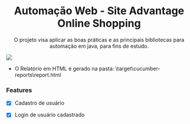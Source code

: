 <h1 align="center">Automação Web - Site Advantage Online Shopping</h1>    

<p align="center">O projeto visa aplicar as boas práticas e as principais bibliotecas para automação em java, para fins de estudo.</p>

<img src=https://img.shields.io/badge/Automa%C3%A7%C3%A3o-Advantage%20Online%20Shopping-7159c1/>

* O Relatório em HTML é gerado na pasta: \target\cucumber-reports\report.html

### Features

- [x] Cadastro de usuário
- [x] Login de usuário cadastrado

